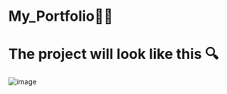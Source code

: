 # My_Portfolio🏴‍☠️

# The project will look like this 🔍

![image](https://github.com/user-attachments/assets/c56fa90c-539b-424f-b95e-47cb5ecea253)
